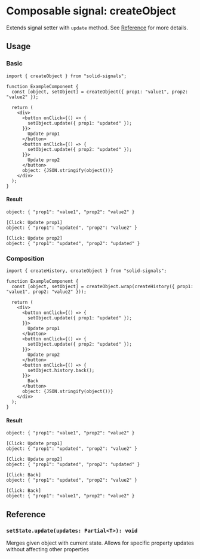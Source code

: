 # Composable signal: createObject

Extends signal setter with `update` method. See [Reference](#reference) for more details.

## Usage

### Basic

```tsx
import { createObject } from "solid-signals";

function ExampleComponent {
  const [object, setObject] = createObject({ prop1: "value1", prop2: "value2" });

  return (
    <div>
      <button onClick={() => {
        setObject.update({ prop1: "updated" });
      }}>
        Update prop1
      </button>
      <button onClick={() => {
        setObject.update({ prop2: "updated" });
      }}>
        Update prop2
      </button>
      object: {JSON.stringify(object())}
    </div>
  );
}
```

#### Result

```
object: { "prop1": "value1", "prop2": "value2" }

[Click: Update prop1]
object: { "prop1": "updated", "prop2": "value2" }

[Click: Update prop2]
object: { "prop1": "updated", "prop2": "updated" }
```

### Composition

```tsx
import { createHistory, createObject } from "solid-signals";

function ExampleComponent {
  const [object, setObject] = createObject.wrap(createHistory({ prop1: "value1", prop2: "value2" }));

  return (
    <div>
      <button onClick={() => {
        setObject.update({ prop1: "updated" });
      }}>
        Update prop1
      </button>
      <button onClick={() => {
        setObject.update({ prop2: "updated" });
      }}>
        Update prop2
      </button>
      <button onClick={() => {
        setObject.history.back();
      }}>
        Back
      </button>
      object: {JSON.stringify(object())}
    </div>
  );
}
```

#### Result

```
object: { "prop1": "value1", "prop2": "value2" }

[Click: Update prop1]
object: { "prop1": "updated", "prop2": "value2" }

[Click: Update prop2]
object: { "prop1": "updated", "prop2": "updated" }

[Click: Back]
object: { "prop1": "updated", "prop2": "value2" }

[Click: Back]
object: { "prop1": "value1", "prop2": "value2" }
```

## Reference

### `setState.update(updates: Partial<T>): void`

Merges given object with current state. Allows for specific property updates without affecting other properties
